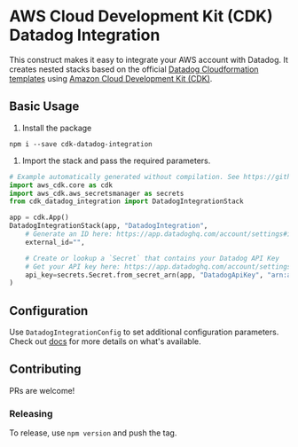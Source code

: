 # AWS Cloud Development Kit (CDK) Datadog Integration

This construct makes it easy to integrate your AWS account with Datadog. It
creates nested stacks based on the official
[Datadog Cloudformation templates](https://github.com/DataDog/cloudformation-template/blob/master/aws/main.yaml)
using [Amazon Cloud Development Kit (CDK)](https://aws.amazon.com/cdk/).

## Basic Usage

1. Install the package

```console
npm i --save cdk-datadog-integration
```

1. Import the stack and pass the required parameters.

```python
# Example automatically generated without compilation. See https://github.com/aws/jsii/issues/826
import aws_cdk.core as cdk
import aws_cdk.aws_secretsmanager as secrets
from cdk_datadog_integration import DatadogIntegrationStack

app = cdk.App()
DatadogIntegrationStack(app, "DatadogIntegration",
    # Generate an ID here: https://app.datadoghq.com/account/settings#integrations/amazon-web-services
    external_id="",

    # Create or lookup a `Secret` that contains your Datadog API Key
    # Get your API key here: https://app.datadoghq.com/account/settings#api
    api_key=secrets.Secret.from_secret_arn(app, "DatadogApiKey", "arn:aws:secretsmanager:<your region>:<your account>:secret:<your secret name>")
)
```

## Configuration

Use `DatadogIntegrationConfig` to set additional configuration parameters.
Check out [docs](https://github.com/blimmer/cdk-datadog-integration/blob/master/docs/interfaces/datadogintegrationconfig.md)
for more details on what's available.

## Contributing

PRs are welcome!

### Releasing

To release, use `npm version` and push the tag.
